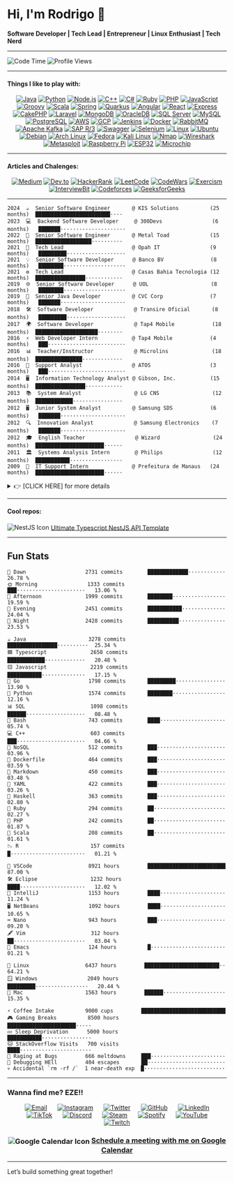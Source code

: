 <head>
  <base target="_blank" rel="noopener noreferrer">
</head>

# Hi, I'm Rodrigo 👋
**Software Developer | Tech Lead | Entrepreneur | Linux Enthusiast | Tech Nerd** 

---

![Code Time](http://img.shields.io/badge/Code%20Time-21%2C478%20hrs%2041%20mins-blue)     ![Profile Views](http://img.shields.io/badge/Profile%20Views-455-blue)

---

#### Things I like to play with:
<p align="center">
  <a href="https://www.oracle.com/java/" target="_blank"><img alt="Java" src="https://img.shields.io/badge/-Java-007396?style=flat-square&logo=java&logoColor=white" /></a>
  <a href="https://www.python.org/" target="_blank"><img alt="Python" src="https://img.shields.io/badge/-Python-3776AB?style=flat-square&logo=python&logoColor=white" /></a>
  <a href="https://nodejs.org/" target="_blank"><img alt="Node.js" src="https://img.shields.io/badge/-Node.js-43853d?style=flat-square&logo=node.js&logoColor=white" /></a>
  <a href="https://isocpp.org/" target="_blank"><img alt="C++" src="https://img.shields.io/badge/-C++-00599C?style=flat-square&logo=c%2B%2B&logoColor=white" /></a>
  <a href="https://learn.microsoft.com/en-us/dotnet/csharp/" target="_blank"><img alt="C#" src="https://img.shields.io/badge/-C%23-239120?style=flat-square&logo=c-sharp&logoColor=white" /></a>
  <a href="https://www.ruby-lang.org/" target="_blank"><img alt="Ruby" src="https://img.shields.io/badge/-Ruby-CC342D?style=flat-square&logo=ruby&logoColor=white" /></a>
  <a href="https://www.php.net/" target="_blank"><img alt="PHP" src="https://img.shields.io/badge/-PHP-777BB4?style=flat-square&logo=php&logoColor=white" /></a>
  <a href="https://developer.mozilla.org/en-US/docs/Web/JavaScript" target="_blank"><img alt="JavaScript" src="https://img.shields.io/badge/-JavaScript-F7DF1E?style=flat-square&logo=javascript&logoColor=white" /></a>
  <a href="https://groovy-lang.org/" target="_blank"><img alt="Groovy" src="https://img.shields.io/badge/-Groovy-4298B8?style=flat-square&logo=apache-groovy&logoColor=white" /></a>
  <a href="https://www.scala-lang.org/" target="_blank"><img alt="Scala" src="https://img.shields.io/badge/-Scala-DC322F?style=flat-square&logo=scala&logoColor=white" /></a>
  <a href="https://spring.io/" target="_blank"><img alt="Spring" src="https://img.shields.io/badge/-Spring-6DB33F?style=flat-square&logo=spring&logoColor=white" /></a>
  <a href="https://quarkus.io/" target="_blank"><img alt="Quarkus" src="https://img.shields.io/badge/-Quarkus-4695EB?style=flat-square&logo=quarkus&logoColor=white" /></a>
  <a href="https://angular.io/" target="_blank"><img alt="Angular" src="https://img.shields.io/badge/-Angular-DD0031?style=flat-square&logo=angular&logoColor=white" /></a>
  <a href="https://reactjs.org/" target="_blank"><img alt="React" src="https://img.shields.io/badge/-React-61DAFB?style=flat-square&logo=react&logoColor=white" /></a>
  <a href="https://expressjs.com/" target="_blank"><img alt="Express" src="https://img.shields.io/badge/-Express-000000?style=flat-square&logo=express&logoColor=white" /></a>
  <a href="https://cakephp.org/" target="_blank"><img alt="CakePHP" src="https://img.shields.io/badge/-CakePHP-D33C43?style=flat-square&logo=cakephp&logoColor=white" /></a>
  <a href="https://laravel.com/" target="_blank"><img alt="Laravel" src="https://img.shields.io/badge/-Laravel-FF2D20?style=flat-square&logo=laravel&logoColor=white" /></a>
  <a href="https://www.mongodb.com/" target="_blank"><img alt="MongoDB" src="https://img.shields.io/badge/-MongoDB-47A248?style=flat-square&logo=mongodb&logoColor=white" /></a>
  <a href="https://www.oracle.com/database/" target="_blank"><img alt="OracleDB" src="https://img.shields.io/badge/-OracleDB-F80000?style=flat-square&logo=oracle&logoColor=white" /></a>
  <a href="https://www.microsoft.com/en-us/sql-server" target="_blank"><img alt="SQL Server" src="https://img.shields.io/badge/-SQL%20Server-CC2927?style=flat-square&logo=microsoft-sql-server&logoColor=white" /></a>
  <a href="https://www.mysql.com/" target="_blank"><img alt="MySQL" src="https://img.shields.io/badge/-MySQL-4479A1?style=flat-square&logo=mysql&logoColor=white" /></a>
  <a href="https://www.postgresql.org/" target="_blank"><img alt="PostgreSQL" src="https://img.shields.io/badge/-PostgreSQL-336791?style=flat-square&logo=postgresql&logoColor=white" /></a>
  <a href="https://aws.amazon.com/" target="_blank"><img alt="AWS" src="https://img.shields.io/badge/-AWS-232F3E?style=flat-square&logo=amazon-aws&logoColor=white" /></a>
  <a href="https://cloud.google.com/" target="_blank"><img alt="GCP" src="https://img.shields.io/badge/-Google_Cloud-4285F4?style=flat-square&logo=google-cloud&logoColor=white" /></a>
  <a href="https://www.jenkins.io/" target="_blank"><img alt="Jenkins" src="https://img.shields.io/badge/-Jenkins-D24939?style=flat-square&logo=jenkins&logoColor=white" /></a>
  <a href="https://www.docker.com/" target="_blank"><img alt="Docker" src="https://img.shields.io/badge/-Docker-2496ED?style=flat-square&logo=docker&logoColor=white" /></a>
  <a href="https://www.rabbitmq.com/" target="_blank"><img alt="RabbitMQ" src="https://img.shields.io/badge/-RabbitMQ-FF6600?style=flat-square&logo=rabbitmq&logoColor=white" /></a>
  <a href="https://kafka.apache.org/" target="_blank"><img alt="Apache Kafka" src="https://img.shields.io/badge/-Apache%20Kafka-231F20?style=flat-square&logo=apache-kafka&logoColor=white" /></a>
  <a href="https://www.sap.com/products/erp.html" target="_blank"><img alt="SAP R/3" src="https://img.shields.io/badge/-SAP_R%2F3-0FAAFF?style=flat-square&logo=sap&logoColor=white" /></a>
  <a href="https://swagger.io/" target="_blank"><img alt="Swagger" src="https://img.shields.io/badge/-Swagger-85EA2D?style=flat-square&logo=swagger&logoColor=black" /></a>
  <a href="https://www.selenium.dev/" target="_blank"><img alt="Selenium" src="https://img.shields.io/badge/-Selenium-43B02A?style=flat-square&logo=selenium&logoColor=white" /></a>
  <a href="https://www.linux.org/" target="_blank"><img alt="Linux" src="https://img.shields.io/badge/-Linux-FCC624?style=flat-square&logo=linux&logoColor=black" /></a>
  <a href="https://ubuntu.com/" target="_blank"><img alt="Ubuntu" src="https://img.shields.io/badge/-Ubuntu-E95420?style=flat-square&logo=ubuntu&logoColor=white" /></a>
  <a href="https://www.debian.org/" target="_blank"><img alt="Debian" src="https://img.shields.io/badge/-Debian-A81D33?style=flat-square&logo=debian&logoColor=white" /></a>
  <a href="https://archlinux.org/" target="_blank"><img alt="Arch Linux" src="https://img.shields.io/badge/-Arch_Linux-1793D1?style=flat-square&logo=arch-linux&logoColor=white" /></a>
  <a href="https://getfedora.org/" target="_blank"><img alt="Fedora" src="https://img.shields.io/badge/-Fedora-294172?style=flat-square&logo=fedora&logoColor=white" /></a>
  <a href="https://www.kali.org/" target="_blank"><img alt="Kali Linux" src="https://img.shields.io/badge/-Kali_Linux-557C94?style=flat-square&logo=kali-linux&logoColor=white" /></a>
  <a href="https://nmap.org/" target="_blank"><img alt="Nmap" src="https://img.shields.io/badge/-Nmap-0040FF?style=flat-square&logo=nmap&logoColor=white" /></a>
  <a href="https://www.wireshark.org/" target="_blank"><img alt="Wireshark" src="https://img.shields.io/badge/-Wireshark-1679A7?style=flat-square&logo=wireshark&logoColor=white" /></a>
  <a href="https://www.metasploit.com/" target="_blank"><img alt="Metasploit" src="https://img.shields.io/badge/-Metasploit-0579C3?style=flat-square&logo=metasploit&logoColor=white" /></a>
  <a href="https://www.raspberrypi.org/" target="_blank"><img alt="Raspberry Pi" src="https://img.shields.io/badge/-Raspberry_Pi-A22846?style=flat-square&logo=raspberry-pi&logoColor=white" /></a>
  <a href="https://www.espressif.com/en/products/socs/esp32" target="_blank"><img alt="ESP32" src="https://img.shields.io/badge/-ESP32-000000?style=flat-square&logo=esp32&logoColor=white" /></a>
  <a href="https://www.microchip.com/" target="_blank"><img alt="Microchip" src="https://img.shields.io/badge/-Microchip-CC0000?style=flat-square&logo=microchip&logoColor=white" /></a>
</p>

---

#### Articles and Chalenges:
<p align="center">
  <a href="https://medium.com/@napalm23zero"><img src="https://img.shields.io/badge/Medium-12100E?style=flat-square&logo=medium&logoColor=white" alt="Medium"></a>
  <a href="https://dev.to/napalm23zero"><img src="https://img.shields.io/badge/Dev.to-0A0A0A?style=flat-square&logo=dev.to&logoColor=white" alt="Dev.to"></a>
  <a href="https://www.hackerrank.com/profile/napalm23zero"><img src="https://img.shields.io/badge/HackerRank-2EC866?style=flat-square&logo=hackerrank&logoColor=white" alt="HackerRank"></a>
  <a href="https://leetcode.com/u/napalm23zero/"><img src="https://img.shields.io/badge/LeetCode-FFA116?style=flat-square&logo=leetcode&logoColor=white" alt="LeetCode"></a>
  <a href="https://www.codewars.com/users/napalm23zero"><img src="https://img.shields.io/badge/CodeWars-B1361E?style=flat-square&logo=codewars&logoColor=white" alt="CodeWars"></a>
  <a href="https://exercism.org/napalm23zero"><img src="https://img.shields.io/badge/Exercism-1F8ACB?style=flat-square&logo=exercism&logoColor=white" alt="Exercism"></a>
  <a href="https://www.interviewbit.com/profile/rodrigo-dantas/"><img src="https://img.shields.io/badge/InterviewBit-1E4159?style=flat-square&logo=interviewbit&logoColor=white" alt="InterviewBit"></a>
  <a href="https://codeforces.com/profile/napalm23zero"><img src="https://img.shields.io/badge/Codeforces-1F8ACB?style=flat-square&logo=codeforces&logoColor=white" alt="Codeforces"></a>
  <a href="https://www.geeksforgeeks.org/user/napalm23zero/"><img src="https://img.shields.io/badge/GeeksforGeeks-2F8D46?style=flat-square&logo=geeksforgeeks&logoColor=white" alt="GeeksforGeeks"></a>
</p>

---

```text
2024  ☕  Senior Software Engineer       @ KIS Solutions          (25 months)  ████████████████████████····
2023  💻  Backend Software Developer     @ 300Devs                (6 months)   ███████·····················  
2022  🚀  Senior Software Engineer       @ Metal Toad             (15 months)  ██████████████████··········  
2021  🎯  Tech Lead                      @ Opah IT                (9 months)   █████████···················  
2021  💡  Senior Software Developer      @ Banco BV               (8 months)   ████████····················  
2021  ⚙️  Tech Lead                      @ Casas Bahia Tecnologia (12 months)  ████████████████············  
2019  🌐  Senior Software Developer      @ UOL                    (8 months)   ████████····················  
2019  💼  Senior Java Developer          @ CVC Corp               (7 months)   ███████·····················  
2018  🛠️  Software Developer             @ Transire Oficial       (8 months)   █████████···················  
2017  🌍  Software Developer             @ Tap4 Mobile            (18 months)  ████████████████████········  
2016  ⚡  Web Developer Intern           @ Tap4 Mobile            (4 months)   ███·························  
2016  📊  Teacher/Instructor             @ Microlins              (18 months)  ███████████████·············  
2016  🔧  Support Analyst                @ ATOS                   (3 months)   ███·························  
2014  🖥️  Information Technology Analyst @ Gibson, Inc.           (15 months)  ████████████████············  
2013  📚  System Analyst                 @ LG CNS                 (12 months)  ████████████················  
2012  🖥️  Junior System Analyst          @ Samsung SDS            (6 months)   ███████·····················  
2012  🔍  Innovation Analyst             @ Samsung Electronics    (7 months)   ███████·····················  
2012  🎓  English Teacher                @ Wizard                 (24 months)  ██████████████████████······  
2011  🏛️  Systems Analysis Intern        @ Philips                (12 months)  ███████████·················  
2009  🏢  IT Support Intern              @ Prefeitura de Manaus   (24 months)  ██████████████████████······  
```

<details>
  <summary style="font-size: 1em; font-weight: normal; cursor: pointer;">
    👉 [CLICK HERE] for more details
  </summary>
<br>

## Professional Experience

### <span style="color:#268bd2;">Senior Software Engineer</span>  
**<a href="https://www.kissolutions.tech/" style="color:#859900; text-decoration: none;">KIS Solutions</a>** (Remote) - *<span style="color:#b58900;">Sep 2022 ~ Sep 2024</span>*  
- Designed and built **high-performance** backend systems using **Java, Python, Angular, and React** because mediocrity is not an option.  
- Integrated software and hardware like a mad scientist—except it worked flawlessly.  
- Led a team of engineers, turning caffeine into code and chaos into structured, elegant solutions.  
- Ensured best practices, code quality, and system architecture were top-notch because I refuse to work with spaghetti code.  

---

### <span style="color:#268bd2;">Backend Software Developer</span>  
**<a href="https://300devs.com/" style="color:#859900; text-decoration: none;">300Devs</a>** (Remote) - *<span style="color:#b58900;">Sep 2023 ~ Feb 2024</span>*  
- Built backend systems with **PHP** (yeah, I know...) but made it work like a charm.  
- Made sure everything was **scalable, efficient, and not a flaming dumpster fire** by enforcing code reviews and proper documentation.  
- Ensured deployments were smooth, fast, and didn’t wake me up at 3 AM with a production meltdown.  

---

### <span style="color:#268bd2;">Senior Software Engineer</span>  
**<a href="https://www.metaltoad.com/" style="color:#859900; text-decoration: none;">Metal Toad</a>** (Remote) - *<span style="color:#b58900;">Jun 2021 ~ Aug 2022</span>*  
- Wrote **Java, Python, React, C++, Groovy, Scala, and Node.js**—because why settle for one language when you can juggle six?  
- Optimized performance so systems **ran faster than a speedrunner on caffeine**.  
- Debugged and tested code like a **paranoid security analyst**—because I refuse to let bugs haunt my sleep.  
- Delivered solutions that actually worked and didn’t explode under real-world load.  

---

### <span style="color:#268bd2;">Tech Lead</span>  
**<a href="https://opah.com.br/" style="color:#859900; text-decoration: none;">Opah IT</a>** (Remote) - *<span style="color:#b58900;">Nov 2021 ~ Jul 2022</span>*  
- Engineered **Java, .NET, React, Redis, and MongoDB** solutions that made financial systems actually usable.  
- Removed technical roadblocks, led the team, and made sure everyone’s code didn’t look like it was written by a raccoon on a keyboard.  

---

### <span style="color:#268bd2;">Senior Software Developer</span>  
**<a href="https://www.bv.com.br/" style="color:#859900; text-decoration: none;">Banco BV</a>** (Remote) - *<span style="color:#b58900;">Apr 2021 ~ Nov 2021</span>*  
- Built **Java, Spring, Apache Camel** backend systems that didn’t break when traffic spiked.  
- Made sure my code was **faster than your internet connection** and cleaner than your Git history.  
- Worked with cross-functional teams and survived endless meetings without flipping my desk.  

---

### <span style="color:#268bd2;">Tech Lead</span>  
**<a href="https://ri.grupocasasbahia.com.br/" style="color:#859900; text-decoration: none;">Casas Bahia Tecnologia</a>** (Remote) - *<span style="color:#b58900;">May 2020 ~ Apr 2021</span>*  
- Led teams, solved insane bugs, and **implemented CI/CD pipelines** that actually worked.  
- Developed **Java Spring, Microservices, and Clean Architecture** solutions that didn’t make devs cry.  
- Worked with **MongoDB, Redis, DB2**—because databases should work **for** me, not against me.  

---

### <span style="color:#268bd2;">Senior Software Developer</span>  
**<a href="https://sobreuol.noticias.uol.com.br/historia/" style="color:#859900; text-decoration: none;">UOL</a>** (Remote) - *<span style="color:#b58900;">Oct 2019 ~ May 2020</span>*  
- Built applications using **Java 8 and Kotlin**, because life’s too short for outdated tech.  
- Used **TDD, Quarkus, and Apache Camel** to ensure everything ran **smoothly, efficiently, and didn’t catch fire**.  

---

### <span style="color:#268bd2;">Senior Java Developer</span>  
**<a href="https://www.cvccorp.com.br/" style="color:#859900; text-decoration: none;">CVC Corp</a>** (Remote) - *<span style="color:#b58900;">Mar 2019 ~ Sep 2019</span>*  
- Designed **Java Spring microservices** that scaled like crazy.  
- Implemented **Kafka** messaging systems that **handled more traffic than a Black Friday sale**.  

---

### <span style="color:#268bd2;">Software Developer</span>  
**<a href="https://www.linkedin.com/company/transireoficial/" style="color:#859900; text-decoration: none;">Transire Oficial</a>** (Remote) - *<span style="color:#b58900;">Jul 2018 ~ Feb 2019</span>*  
- Wrote backend systems in **Node.js, Java, Spring, and Swagger**.  
- Built **Angular 7** front-ends that didn’t make users rage-quit.  

---

### <span style="color:#268bd2;">Software Developer</span>  
**<a href="https://pt.wikipedia.org/wiki/Tap4" style="color:#859900; text-decoration: none;">Tap4 Mobile</a>** - *<span style="color:#b58900;">Jan 2017 ~ Jun 2018</span>*  
- Developed **web and mobile apps** using everything from **PHP to MongoDB**.  
- Built things that actually worked and didn’t require a PhD to debug.  

---

### <span style="color:#268bd2;">Teacher/Instructor</span>  
**<a href="https://en.wikipedia.org/wiki/Microlins" style="color:#859900; text-decoration: none;">Microlins</a>** - *<span style="color:#b58900;">Jun 2016 ~ Dec 2017</span>*  
- Taught programming and **turned newbies into devs** who actually knew what they were doing.  

---

### <span style="color:#268bd2;">Support Analyst</span>  
**<a href="https://atos.net/en/" style="color:#859900; text-decoration: none;">Atos</a>** - *<span style="color:#b58900;">Jun 2016 ~ Aug 2016</span>*  
- Provided **tech support for the Rio 2016 Olympics** and made sure nothing went wrong.  

---

### <span style="color:#268bd2;">IT Support Intern</span>  
**<a href="https://www.manaus.am.gov.br/" style="color:#859900; text-decoration: none;">Prefeitura de Manaus</a>** - *<span style="color:#b58900;">May 2009 ~ May 2011</span>*  
- Kept systems running, fixed bugs, and **made IT chaos slightly less chaotic**.  

---

## Education

**Bachelor of Science in Computing Science**  
*Estácio University* - *<span style="color:#b58900;">Jan 2020 ~ Dec 2024 (Expected)</span>*

---

## Skills

- **Languages**: Java, Python, PHP, Node.js, C++, Groovy, Scala  
- **Frameworks**: Spring, Quarkus, Angular, React, Express, Loopback  
- **Databases**: MongoDB, OracleDB, SQL Server, MySQL, PostgreSQL  
- **Cloud/DevOps**: AWS, GCP, Azure, Jenkins, Docker, Kubernetes  
- **Tools**: Apache Kafka, RabbitMQ, Apache Camel, CI/CD, Test Automation  

</details>

---

#### Cool repos:

<p>
  <img src="https://img.icons8.com/color/18/000000/nestjs.png" alt="NestJS Icon" style="vertical-align: middle;"/> 
  <a href="https://github.com/napalm23zero/ultimate-typescript-nestjs-api-template" style="vertical-align: middle;">Ultimate Typescript NestJS API Template</a>
</p>

---

## Fun Stats
```text
🌌 Dawn                   2731 commits        █████████████············   26.78 % 
🌞 Morning                1333 commits        ███······················   13.06 % 
🌆 Afternoon              1999 commits        ████████·················   19.59 % 
🌃 Evening                2451 commits        ███████████··············   24.04 % 
🌙 Night                  2428 commits        ██████████···············   23.53 %
```
```text
☕ Java                    3278 commits       ████████████████··········  25.34 % 
🟦 Typescript              2650 commits       ████████████·············   20.48 % 
🟨 Javascript              2219 commits       ███████████··············   17.15 % 
🐹 Go                      1798 commits       █████████················   13.90 % 
🐍 Python                  1574 commits       ████████·················   12.16 % 
📊 SQL                     1098 commits       ██████···················   08.48 % 
🐚 Bash                    743 commits        ████·····················   05.74 % 
💻 C++                     603 commits        ███······················   04.66 % 
📂 NoSQL                   512 commits        ███······················   03.96 % 
🐳 Dockerfile              464 commits        ███······················   03.59 % 
📝 Markdown                450 commits        ███······················   03.48 % 
📄 YAML                    422 commits        ███······················   03.26 % 
🔣 Haskell                 363 commits        ███······················   02.80 % 
💎 Ruby                    294 commits        ██·······················   02.27 % 
🐘 PHP                     242 commits        ██·······················   01.87 % 
🔮 Scala                   208 commits        ██·······················   01.61 % 
📉 R                       157 commits        █························   01.21 %
```
```text
📝 VSCode                  8921 hours         █████████████████████████   87.00 %
🛠️ Eclipse                 1232 hours         ████·····················   12.02 %
🧠 IntelliJ                1153 hours         ████·····················   11.24 %
🖥️ NetBeans                1092 hours         ████·····················   10.65 %
⌨️ Nano                    943 hours          ███······················   09.20 %
🖋️ Vim                     312 hours          ██·······················   03.04 %
🧠 Emacs                   124 hours          █························   01.21 %
```
```text
🐧 Linux                  6437 hours         ████████████████████████··   64.21 % 
🪟 Windows                2049 hours         █████████·················   20.44 % 
🍏 Mac                    1563 hours         ██████····················   15.35 %
```
```text
⚡ Coffee Intake          9000 cups         ███████████████████████████  
🎮 Gaming Breaks          8500 hours        ██████████████████████·····  
💤 Sleep Deprivation      5000 hours        ███████████················  
🐱 StackOverflow Visits   700 visits        ████·······················  
🤬 Raging at Bugs         666 meltdowns     ███························  
🐍 Debugging HEll         404 escapes       ██·························  
💀 Accidental `rm -rf /`  1 near-death exp  █··························  
```

---

### Wanna find me? EZE!!

<p align="center" style="margin-bottom: 20px;">
  <a href="mailto:rodrigo.dantas@hustletech.dev" style="margin: 0 10px;"><img src="https://img.icons8.com/color/32/000000/email.png" alt="Email"></a>
  <a href="https://www.instagram.com/napalm23zero" style="margin: 0 10px;"><img src="https://img.icons8.com/color/32/000000/instagram-new.png" alt="Instagram"></a>
  <a href="https://twitter.com/napalm23zero" style="margin: 0 10px;"><img src="https://img.icons8.com/color/32/000000/twitter.png" alt="Twitter"></a>
  <a href="https://github.com/napalm23zero" style="margin: 0 10px;"><img src="https://img.icons8.com/color/32/000000/github.png" alt="GitHub"></a>
  <a href="https://www.linkedin.com/in/dantas-rodrigo" style="margin: 0 10px;"><img src="https://img.icons8.com/color/32/000000/linkedin.png" alt="LinkedIn"></a>
  <a href="https://www.tiktok.com/@napalm23zero" style="margin: 0 10px;"><img src="https://img.icons8.com/color/32/000000/tiktok.png" alt="TikTok"></a>
  <a href="https://discord.com/users/napalm23zero" style="margin: 0 10px;"><img src="https://img.icons8.com/color/32/000000/discord-logo.png" alt="Discord"></a>
  <a href="https://steamcommunity.com/id/napalm23zero" style="margin: 0 10px;"><img src="https://img.icons8.com/color/32/000000/steam.png" alt="Steam"></a>
  <a href="https://open.spotify.com/user/22shqo6vu5mqvdgwxi66gawta" style="margin: 0 10px;"><img src="https://img.icons8.com/color/32/000000/spotify.png" alt="Spotify"></a>
  <a href="https://www.youtube.com/@napalm23zero" style="margin: 0 10px;"><img src="https://img.icons8.com/color/32/000000/youtube-play.png" alt="YouTube"></a>
  <a href="https://www.twitch.tv/napalm23zero" style="margin: 0 10px;"><img src="https://img.icons8.com/color/32/000000/twitch.png" alt="Twitch"></a>
</p>

<h3 align="center">
  <img src="https://img.icons8.com/color/24/000000/google-calendar--v2.png" alt="Google Calendar Icon" style="vertical-align: middle;"/> 
  <a href="https://calendar.app.google/ovSnBAqvXtRztvsd7">Schedule a meeting with me on Google Calendar</a>
</h3>

---

Let’s build something great together!
